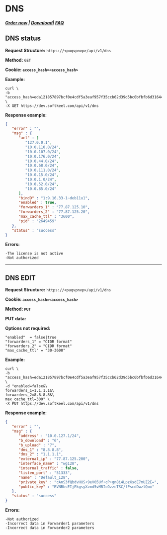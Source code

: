 # DNS

##### [Order now](https://panel.puqcloud.com/index.php?rp=/store/puqvpn) | [Download](https://download.puqcloud.com/cp/puqvpncp/)| [FAQ](https://faq.puqcloud.com)

## DNS status

**Request Structure:** `https://<puqvpnvp>/api/v1/dns`

**Method:** `GET`

**Cookie: `access_hash=<access_hash>`**

**Example:**

```shell
curl \
-b "access_hash=eda121857897bcf0e4cdf5a3eaf957f35ccb62d39d5bc0bfbfb6d31644eee3cd7f8365e71ad94a60" \
-X GET https://dev.softkeel.com/api/v1/dns
```

**Response example:**

```JSON
{
   "error" : "",
   "msg" : {
      "acl" : [
         "127.0.0.1",
         "10.0.110.0/24",
         "10.0.107.0/24",
         "10.0.176.0/24",
         "10.0.44.0/24",
         "10.0.68.0/24",
         "10.0.111.0/24",
         "10.0.15.0/24",
         "10.0.1.0/24",
         "10.0.52.0/24",
         "10.0.85.0/24"
      ],
      "bind9" : "1:9.16.33-1~deb11u1",
      "enabled" : true,
      "forwarders_1" : "77.87.125.10",
      "forwarders_2" : "77.87.125.20",
      "max_cache_ttl" : "3600",
      "pid" : "2649459"
   },
   "status" : "success"
}
```

**Errors:**

```
-The license is not active
-Not authorized
```

- - - - - -

## DNS EDIT

**Request Structure:** `https://<puqvpnvp>/api/v1/dns`

**Cookie: `access_hash=<access_hash>`**

**Method: `PUT`**

**PUT data:**

**Options not required:**

```shell
"enabled"  = false|true
"forwarders_1" = "CIDR format"
"forwarders_2" = "CIDR format"
"max_cache_ttl" = "30-3600"

```

**Example:**

```shell
curl \
-b "access_hash=eda121857897bcf0e4cdf5a3eaf957f35ccb62d39d5bc0bfbfb6d31644eee3cd7f8365e71ad94a60" \
-d "enabled=false&\
forwarders_1=1.1.1.1&\
forwarders_2=8.8.8.8&\
max_cache_ttl=300" \
-X PUT https://dev.softkeel.com/api/v1/dns
```

**Response example:**

```JSON
{
   "error" : "",
   "msg" : {
      "address" : "10.0.127.1/24",
      "b_download" : "6",
      "b_upload" : "7",
      "dns_1" : "8.8.8.8",
      "dns_2" : "1.1.1.1",
      "external_ip" : "77.87.125.200",
      "interface_name" : "wg128",
      "internal_traffic" : false,
      "listen_port" : "51333",
      "name" : "Default_128",
      "private_key" : "cAnS3fQbdvHUS+9eV05Uf+cP+gn8i4LpzXsdE7mUZ2E=",
      "public_key" : "RVNBbsEIjEkgsyXzmd5vMBIcOzzcTSC/fPscdDwzlQo="
   },
   "status" : "success"
}
```

**Errors:**

```
-Not authorized
-Incorrect data in Forwarder1 parameters
-Incorrect data in Forwarder2 parameters
```

